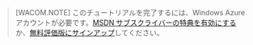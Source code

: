 > [WACOM.NOTE]
> このチュートリアルを完了するには、Windows Azure アカウントが必要です。<a href="/en-us/pricing/member-offers/msdn-benefits-details/?WT.mc_id=A85619ABF" target="_blank">MSDN サブスクライバーの特典を有効にする</a>か、<a href="/en-us/pricing/free-trial/?WT.mc_id=A85619ABF" target="_blank">無料評価版にサインアップ</a>してください。




